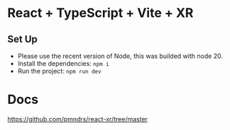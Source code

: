 # React + TypeScript + Vite + XR
## Set Up
- Please use the recent version of Node, this was builded with node 20.
- Install the dependencies: `npm i`
- Run the project: `npm run dev`


# Docs
https://github.com/pmndrs/react-xr/tree/master